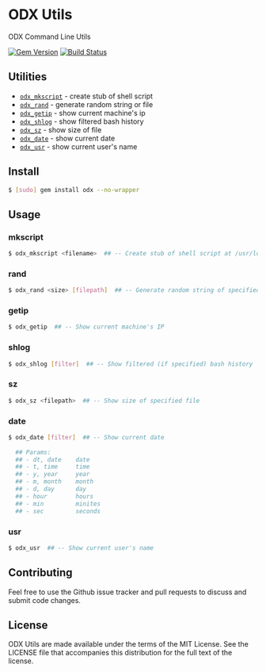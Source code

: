 # ODX Utils

ODX Command Line Utils

[![Gem Version](https://badge.fury.io/rb/odx.svg)](http://badge.fury.io/rb/odx)
[![Build Status](https://travis-ci.org/Rogaven/odx-utils.svg?branch=master)](https://travis-ci.org/Rogaven/odx-utils)

## Utilities

- [`odx_mkscript`](#mkscript) - create stub of shell script
- [`odx_rand`](#rand) - generate random string or file
- [`odx_getip`](#getip) - show current machine's ip
- [`odx_shlog`](#shlog) - show filtered bash history
- [`odx_sz`](#sz) - show size of file 
- [`odx_date`](#date) - show current date
- [`odx_usr`](#usr) - show current user's name

## Install

```bash
$ [sudo] gem install odx --no-wrapper
```

## Usage

### mkscript
```bash 
$ odx_mkscript <filename>  ## -- Create stub of shell script at /usr/local/bin
``` 

### rand
```bash 
$ odx_rand <size> [filepath]  ## -- Generate random string of specified size
``` 

### getip
```bash 
$ odx_getip  ## -- Show current machine's IP
``` 

### shlog
```bash 
$ odx_shlog [filter]  ## -- Show filtered (if specified) bash history
``` 

### sz
```bash 
$ odx_sz <filepath>  ## -- Show size of specified file
``` 

### date
```bash 
$ odx_date [filter]  ## -- Show current date
  
  ## Params:
  ## - dt, date    date 
  ## - t, time     time
  ## - y, year     year
  ## - m, month    month
  ## - d, day      day
  ## - hour        hours
  ## - min         minites
  ## - sec         seconds
``` 

### usr
```bash 
$ odx_usr  ## -- Show current user's name 
``` 

## Contributing

Feel free to use the Github issue tracker and pull requests to discuss and
submit code changes.


## License

ODX Utils are made available under the terms of the MIT License.  See the
LICENSE file that accompanies this distribution for the full text of the
license.

